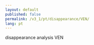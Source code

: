 ```yaml
---
layout: default
published: false
permalink: /v3_1/pt/disappearance/VEN/
lang: pt
---
```


disappearance analysis VEN
